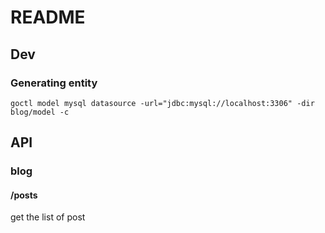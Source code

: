 # README
## Dev
### Generating entity
`goctl model mysql datasource -url="jdbc:mysql://localhost:3306" -dir blog/model -c`

## API
### blog
#### /posts
get the list of post
